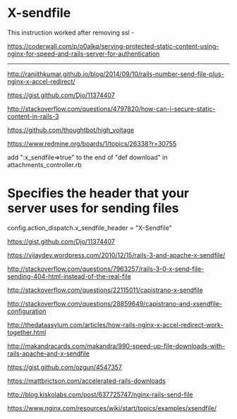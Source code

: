 # X-sendfile

This instruction worked after removing ssl -

https://coderwall.com/p/o0alkq/serving-protected-static-content-using-nginx-for-speed-and-rails-server-for-authentication


----------------------------------------

http://ranjithkumar.github.io/blog/2014/09/10/rails-number-send-file-plus-nginx-x-accel-redirect/

https://gist.github.com/Djo/11374407

http://stackoverflow.com/questions/4797820/how-can-i-secure-static-content-in-rails-3

https://github.com/thoughtbot/high_voltage

https://www.redmine.org/boards/1/topics/26338?r=30755

add ":x_sendfile=>true" to the end of "def download" in attachments_controller.rb


# Specifies the header that your server uses for sending files
  config.action_dispatch.x_sendfile_header = "X-Sendfile"


https://gist.github.com/Djo/11374407

https://vijaydev.wordpress.com/2010/12/15/rails-3-and-apache-x-sendfile/

http://stackoverflow.com/questions/7963257/rails-3-0-x-send-file-sending-404-html-instead-of-the-real-file

http://stackoverflow.com/questions/22115011/capistrano-x-sendfile

http://stackoverflow.com/questions/28859649/capistrano-and-xsendfile-configuration


http://thedataasylum.com/articles/how-rails-nginx-x-accel-redirect-work-together.html

http://makandracards.com/makandra/990-speed-up-file-downloads-with-rails-apache-and-x-sendfile

https://gist.github.com/ozgun/4547357

https://mattbrictson.com/accelerated-rails-downloads

http://blog.kiskolabs.com/post/637725747/nginx-rails-send-file

https://www.nginx.com/resources/wiki/start/topics/examples/xsendfile/

